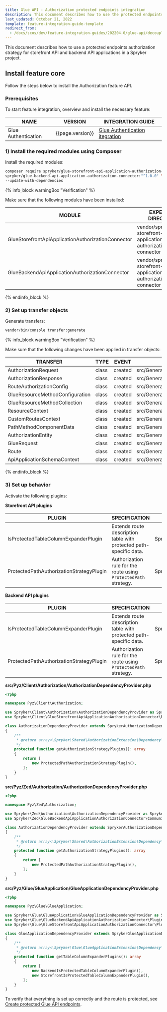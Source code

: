 ```yaml
---
title: Glue API - Authorization protected endpoints integration
description: This document describes how to use the protected endpoints authorization strategy for storefront API and backend API applications in a Spryker project.
last_updated: October 21, 2022
template: feature-integration-guide-template
redirect_from:
  - /docs/scos/dev/feature-integration-guides/202204.0/glue-api/decoupled-glue-infrastructure/glue-api-authorization-protected-endpoints-integration.html
---
```


This document describes how to use a protected endpoints authorization strategy for storefront API and backend API applications in a Spryker project.

## Install feature core

Follow the steps below to install the Authorization feature API.

### Prerequisites

To start feature integration, overview and install the necessary feature:

| NAME           | VERSION           | INTEGRATION GUIDE |
| -------------- | ----------------- | ----------------- |
| Glue Authentication | {{page.version}} | [Glue Authentication itegration](/docs/scos/dev/migration-concepts/migrate-to-decoupled-glue-infrastructure/decoupled-glue-infrastructure-integrate-the-authentication.html) |

### 1) Install the required modules using Composer

Install the required modules:

```bash
composer require spryker/glue-storefront-api-application-authorization-connector:"^1.0.0" \
spryker/glue-backend-api-application-authorization-connector:"^1.0.0" \
--update-with-dependencies
```

{% info_block warningBox "Verification" %}

Make sure that the following modules have been installed:

| MODULE | EXPECTED DIRECTORY |
| --- | --- |
| GlueStorefrontApiApplicationAuthorizationConnector | vendor/spryker/glue-storefront-api-application-authorization-connector|
| GlueBackendApiApplicationAuthorizationConnector | vendor/spryker/glue-storefront-api-application-authorization-connector|

{% endinfo_block %}

### 2) Set up transfer objects

Generate transfers:

```bash
vendor/bin/console transfer:generate
```

{% info_block warningBox "Verification" %}

Make sure that the following changes have been applied in transfer objects:

| TRANSFER | TYPE | EVENT | PATH |
| --- | --- | --- | --- |
| AuthorizationRequest | class | created | src/Generated/Shared/Transfer/AuthorizationRequestTransfer.php |
| AuthorizationResponse | class | created | src/Generated/Shared/Transfer/AuthorizationResponseTransfer.php |
| RouteAuthorizationConfig | class | created | src/Generated/Shared/Transfer/RouteAuthorizationConfigTransfer.php |
| GlueResourceMethodConfiguration | class | created | src/Generated/Shared/Transfer/GlueResourceMethodConfigurationTransfer.php |
| GlueResourceMethodCollection | class | created | src/Generated/Shared/Transfer/GlueResourceMethodCollectionTransfer.php |
| ResourceContext | class | created | src/Generated/Shared/Transfer/ResourceContextTransfer.php |
| CustomRoutesContext | class | created | src/Generated/Shared/Transfer/CustomRoutesContextTransfer.php |
| PathMethodComponentData | class | created | src/Generated/Shared/Transfer/PathMethodComponentDataTransfer.php |
| AuthorizationEntity | class | created | src/Generated/Shared/Transfer/AuthorizationEntityTransfer.php |
| GlueRequest | class | created | src/Generated/Shared/Transfer/GlueRequestTransfer.php |
| Route | class | created | src/Generated/Shared/Transfer/RouteTransfer.php |
| ApiApplicationSchemaContext | class | created | src/Generated/Shared/Transfer/ApiApplicationSchemaContextTransfer.php |

{% endinfo_block %}

### 3) Set up behavior

Activate the following plugins:

**Storefront API plugins**

| PLUGIN | SPECIFICATION                                                                        | NAMESPACE                                                                                            |
| --- |--------------------------------------------------------------------------------------|------------------------------------------------------------------------------------------------------|
| IsProtectedTableColumnExpanderPlugin | Extends route description table with protected path-specific data.                              | Spryker\\Glue\\GlueStorefrontApiApplicationAuthorizationConnector\\Plugin\\GlueApplication           |
| ProtectedPathAuthorizationStrategyPlugin | Authorization rule for the route using `ProtectedPath` strategy.                     | Spryker\\Client\\GlueStorefrontApiApplicationAuthorizationConnector\\Plugin\\Authorization                                         |

**Backend API plugins**

| PLUGIN | SPECIFICATION | NAMESPACE                                                                                         |
| --- | --- |---------------------------------------------------------------------------------------------------|
| IsProtectedTableColumnExpanderPlugin | Extends route description table with protected path-specific data. | Spryker\\Glue\\GlueBackendApiApplicationAuthorizationConnector\\Plugin\\GlueApplication           |
| ProtectedPathAuthorizationStrategyPlugin | Authorization rule for the route using `ProtectedPath` strategy.  | Spryker\\Zed\\GlueBackendApiApplicationAuthorizationConnector\\Communication\\Plugin\\Authorization                                            |

**src/Pyz/Client/Authorization/AuthorizationDependencyProvider.php**

```php
<?php

namespace Pyz\Client\Authorization;

use Spryker\Client\Authorization\AuthorizationDependencyProvider as SprykerAuthorizationDependencyProvider;
use Spryker\Client\GlueStorefrontApiApplicationAuthorizationConnector\Plugin\Authorization\ProtectedPathAuthorizationStrategyPlugin;

class AuthorizationDependencyProvider extends SprykerAuthorizationDependencyProvider
{
    /**
     * @return array<\Spryker\Shared\AuthorizationExtension\Dependency\Plugin\AuthorizationStrategyPluginInterface>
     */
    protected function getAuthorizationStrategyPlugins(): array
    {
        return [
            new ProtectedPathAuthorizationStrategyPlugin(),
        ];
    }
}
```

**src/Pyz/Zed/Authorization/AuthorizationDependencyProvider.php**

```php
<?php

namespace Pyz\Zed\Authorization;

use Spryker\Zed\Authorization\AuthorizationDependencyProvider as SprykerAuthorizationDependencyProvider;
use Spryker\Zed\GlueBackendApiApplicationAuthorizationConnector\Communication\Plugin\Authorization\ProtectedPathAuthorizationStrategyPlugin;

class AuthorizationDependencyProvider extends SprykerAuthorizationDependencyProvider
{
    /**
     * @return array<\Spryker\Shared\AuthorizationExtension\Dependency\Plugin\AuthorizationStrategyPluginInterface>
     */
    protected function getAuthorizationStrategyPlugins(): array
    {
        return [
            new ProtectedPathAuthorizationStrategyPlugin(),
        ];
    }
}
```

**src/Pyz/Glue/GlueApplication/GlueApplicationDependencyProvider.php**

```php
<?php

namespace Pyz\Glue\GlueApplication;

use Spryker\Glue\GlueApplication\GlueApplicationDependencyProvider as SprykerGlueApplicationDependencyProvider;
use Spryker\Glue\GlueBackendApiApplicationAuthorizationConnector\Plugin\GlueApplication\IsProtectedTableColumnExpanderPlugin as BackendIsProtectedTableColumnExpanderPlugin;
use Spryker\Glue\GlueStorefrontApiApplicationAuthorizationConnector\Plugin\GlueApplication\IsProtectedTableColumnExpanderPlugin as StorefrontIsProtectedTableColumnExpanderPlugin;

class GlueApplicationDependencyProvider extends SprykerGlueApplicationDependencyProvider
{
    /**
     * @return array<\Spryker\Glue\GlueApplicationExtension\Dependency\Plugin\TableColumnExpanderPluginInterface>
     */
    protected function getTableColumnExpanderPlugins(): array
    {
        return [
            new BackendIsProtectedTableColumnExpanderPlugin(),
            new StorefrontIsProtectedTableColumnExpanderPlugin(),
        ];
    }
}
```

To verify that everything is set up correctly and the route is protected, see [Create protected Glue API endpoints](/docs/scos/dev/glue-api-guides/{{page.version}}/create-protected-glue-api-endpoints.html).
